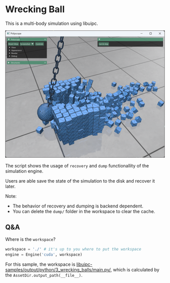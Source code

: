 # Wrecking Ball

This is a multi-body simulation using libuipc.

![image](image.png)

The script shows the usage of `recovery` and `dump` functionallity of the simulation engine.

Users are able save the state of the simulation to the disk and recover it later.

Note:

- The behavior of recovery and dumping is backend dependent. 
- You can delete the `dump/` folder in the workspace to clear the cache.

## Q&A

Where is the `workspace`?

```python
workspace = './' # it's up to you where to put the workspace
engine = Engine('cuda', workspace)
```

For this sample, the workspace is [libuipc-samples/output/python/3_wrecking_balls/main.py/](../../output/python/3_wrecking_balls/main.py/), which is calculated by the `AssetDir.output_path(__file__)`.